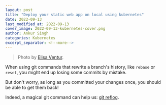 ```yaml
---
layout: post
title: "Deploy your static web app on local using kubernetes"
date: 2022-09-13
last_modified_at: 2022-09-13
cover_image: 2022-09-13-kubernetes-cover.png
author: Ankur Singh
categories: Kubernetes
excerpt_separator: <!--more-->
---
```


> Photo by [Elisa Ventur](https://unsplash.com/@elisa_ventur).

When using git commands that rewrite a branch's history, like `rebase` or `reset`, you might end up losing some commits by mistake. 

But don't worry, as long as you committed your changes once, you should be able to get them back!

<!--more-->

Indeed, a magical git command can help us: [git reflog](https://git-scm.com/docs/git-reflog). 
